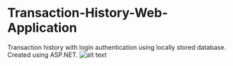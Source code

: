 # Transaction-History-Web-Application
Transaction history with login authentication using locally stored database. Created using ASP.NET.
![alt text](https://i.imgur.com/LL0qkJh.png)

